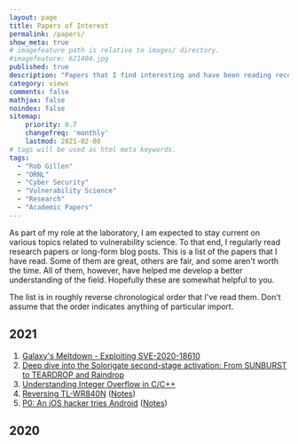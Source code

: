 ```yaml
---
layout: page
title: Papers of Interest
permalink: /papers/
show_meta: true
# imagefeature path is relative to images/ directory.
#imagefeature: 621404.jpg
published: true
description: "Papers that I find interesting and have been reading recently"
category: views
comments: false
mathjax: false
noindex: false
sitemap:
    priority: 0.7
    changefreq: 'monthly'
    lastmod: 2021-02-08
# tags will be used as html meta keywords.
tags:
  - "Rob Gillen"
  - "ORNL"
  - "Cyber Security"
  - "Vulnerability Science"
  - "Research"
  - "Academic Papers"
---
```


As part of my role at the laboratory, I am expected to stay current on various topics related to vulnerability science. To that end, I regularly read research papers or long-form blog posts. This is a list of the papers that I have read. Some of them are great, others are fair, and some aren't worth the time. All of them, however, have helped me develop a better understanding of the field. Hopefully these are somewhat helpful to you.

The list is in roughly reverse chronological order that I've read them. Don't assume that the order indicates anything of particular import.


## 2021

1. [Galaxy's Meltdown - Exploiting SVE-2020-18610](https://github.com/vngkv123/articles/blob/main/Galaxy's%20Meltdown%20-%20Exploiting%20SVE-2020-18610.md)
1. [Deep dive into the Solorigate second-stage activation: From SUNBURST to TEARDROP and Raindrop](https://www.microsoft.com/security/blog/2021/01/20/deep-dive-into-the-solorigate-second-stage-activation-from-sunburst-to-teardrop-and-raindrop/)
1. [Understanding Integer Overflow in C/C++](https://www.cs.utah.edu/~regehr/papers/overflow12.pdf)
1. [Reversing TL-WR840N](https://therealunicornsecurity.github.io/TPLink/) ([Notes](papers/02_notes.md))
1. [P0: An iOS hacker tries Android](https://googleprojectzero.blogspot.com/2020/12/an-ios-hacker-tries-android.html) ([Notes](papers/01_notes.md))


## 2020